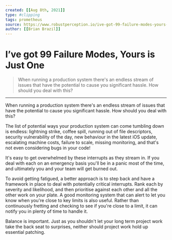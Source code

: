 ```yaml
---
created: [[Aug 8th, 2021]]
type: #clipping
tags: prometheus 
source: https://www.robustperception.io/ive-got-99-failure-modes-yours-is-just-one
author: [[Brian Brazil]] 
---
```

# I’ve got 99 Failure Modes, Yours is Just One

> When running a production system there's an endless stream of issues that have the potential to cause you significant hassle. How should you deal with this?

---
When running a production system there's an endless stream of issues that have the potential to cause you significant hassle. How should you deal with this?

The list of potential ways your production system can come tumbling down is endless: lightning strike, coffee spill, running out of file descriptors, security vulnerability of the day, new behaviour in the latest iOS update, escalating machine costs, failure to scale, missing monitoring, and that's not even considering bugs in your code!

It's easy to get overwhelmed by these interrupts as they stream in. If you deal with each on an emergency basis you'll be in a panic most of the time, and ultimately you and your team will get burned out.

To avoid getting fatigued, a better approach is to step back and have a framework in place to deal with potentially critical interrupts. Rank each by severity and likelihood, and then prioritise against each other and all the other work on your plate. A good monitoring system that can alert to let you know when you're close to key limits is also useful. Rather than continuously fretting and checking to see if you're close to a limit, it can notify you in plenty of time to handle it.

Balance is important. Just as you shouldn't let your long term project work take the back seat to surprises, neither should project work hold up essential patching.
